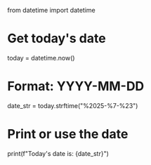 from datetime import datetime

# Get today's date
today = datetime.now()

# Format: YYYY-MM-DD
date_str = today.strftime("%2025-%7-%23")

# Print or use the date
print(f"Today's date is: {date_str}")
